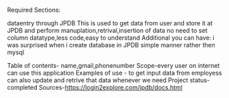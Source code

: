 Required Sections:

dataentry through JPDB 
This is used to get data from user and store it at JPDB and perform manuplation,retrival,insertion of data
no need to set column datatype,less code,easy to understand
Additional you can have: i was surprised when i create database in JPDB simple manner rather then mysql

Table of contents- name,gmail,phonenumber
Scope-every user on internet can use this application
Examples of use - to get input data from employess can also update and retrive that data whenever we need
Project status-completed
Sources-https://login2explore.com/jpdb/docs.html
